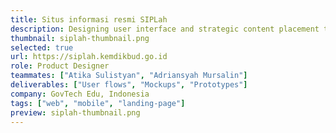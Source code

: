 ```yaml
---
title: Situs informasi resmi SIPLah
description: Designing user interface and strategic content placement to drive engagement, raise awareness, and boost conversions, establishing the site as a trusted hub for reliable information.
thumbnail: siplah-thumbnail.png
selected: true
url: https://siplah.kemdikbud.go.id
role: Product Designer
teammates: ["Atika Sulistyan", "Adriansyah Mursalin"]
deliverables: ["User flows", "Mockups", "Prototypes"]
company: GovTech Edu, Indonesia
tags: ["web", "mobile", "landing-page"]
preview: siplah-thumbnail.png
---
```

